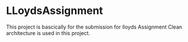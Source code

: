 # LLoydsAssignment
This project is bascically for the submission for lloyds Assignment
Clean architecture is used in this project.

